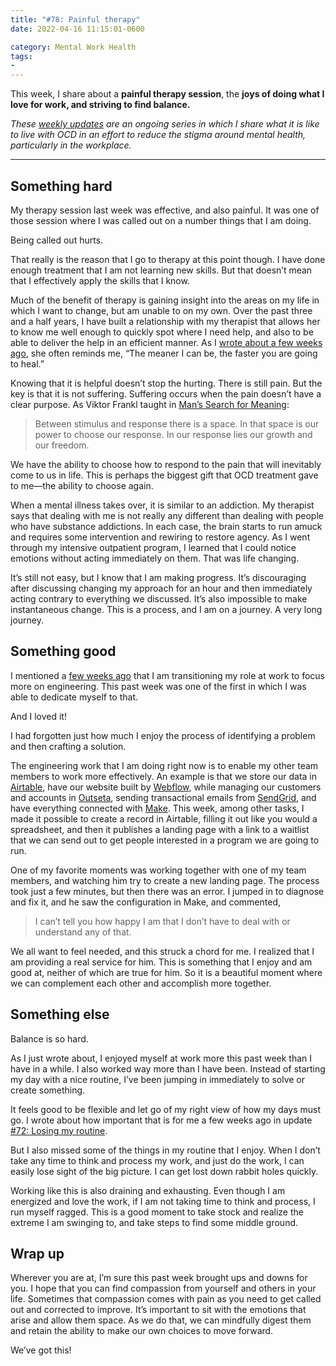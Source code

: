 ```yaml
---
title: "#78: Painful therapy"
date: 2022-04-16 11:15:01-0600

category: Mental Work Health
tags:
- 
---
```


This week, I share about a **painful therapy session**, the **joys of doing what I love for work, and striving to find balance.**

_These [weekly updates](https://bennorris.org/tags/weekly-update/) are an ongoing series in which I share what it is like to live with OCD in an effort to reduce the stigma around mental health, particularly in the workplace._

***


## Something hard

My therapy session last week was effective, and also painful. It was one of those session where I was called out on a number things that I am doing.

Being called out hurts.

That really is the reason that I go to therapy at this point though. I have done enough treatment that I am not learning new skills. But that doesn’t mean that I effectively apply the skills that I know.

Much of the benefit of therapy is gaining insight into the areas on my life in which I want to change, but am unable to on my own. Over the past three and a half years, I have built a relationship with my therapist that allows her to know me well enough to quickly spot where I need help, and also to be able to deliver the help in an efficient manner. As I [wrote about a few weeks ago](https://bennorris.org/2022/03/05/spiraling-about-spiraling), she often reminds me, “The meaner I can be, the faster you are going to heal.”

Knowing that it is helpful doesn’t stop the hurting. There is still pain. But the key is that it is not suffering. Suffering occurs when the pain doesn’t have a clear purpose. As Viktor Frankl taught in [Man’s Search for Meaning](https://en.wikipedia.org/wiki/Man%27s_Search_for_Meaning):

> Between stimulus and response there is a space. In that space is our power to choose our response. In our response lies our growth and our freedom.

We have the ability to choose how to respond to the pain that will inevitably come to us in life. This is perhaps the biggest gift that OCD treatment gave to me—the ability to choose again.

When a mental illness takes over, it is similar to an addiction. My therapist says that dealing with me is not really any different than dealing with people who have substance addictions. In each case, the brain starts to run amuck and requires some intervention and rewiring to restore agency. As I went through my intensive outpatient program, I learned that I could notice emotions without acting immediately on them. That was life changing.

It’s still not easy, but I know that I am making progress. It’s discouraging after discussing changing my approach for an hour and then immediately acting contrary to everything we discussed. It’s also impossible to make instantaneous change. This is a process, and I am on a journey. A very long journey.


## Something good

I mentioned a [few weeks ago](https://bennorris.org/2022/03/26/playing-first-base) that I am transitioning my role at work to focus more on engineering. This past week was one of the first in which I was able to dedicate myself to that.

And I loved it!

I had forgotten just how much I enjoy the process of identifying a problem and then crafting a solution.

The engineering work that I am doing right now is to enable my other team members to work more effectively. An example is that we store our data in [Airtable](https://airtable.com/invite/r/wlImDzJx), have our website built by [Webflow](https://webflow.com), while managing our customers and accounts in [Outseta](https://www.outseta.com), sending transactional emails from [SendGrid](https://sendgrid.com), and have everything connected with [Make](https://www.make.com/en/register?pc=bennorris). This week, among other tasks, I made it possible to create a record in Airtable, filling it out like you would a spreadsheet, and then it publishes a landing page with a link to a waitlist that we can send out to get people interested in a program we are going to run.

One of my favorite moments was working together with one of my team members, and watching him try to create a new landing page. The process took just a few minutes, but then there was an error. I jumped in to diagnose and fix it, and he saw the configuration in Make, and commented,

> I can’t tell you how happy I am that I don’t have to deal with or understand any of that.

We all want to feel needed, and this struck a chord for me. I realized that I am providing a real service for him. This is something that I enjoy and am good at, neither of which are true for him. So it is a beautiful moment where we can complement each other and accomplish more together.


## Something else

Balance is so hard.

As I just wrote about, I enjoyed myself at work more this past week than I have in a while. I also worked way more than I have been. Instead of starting my day with a nice routine, I’ve been jumping in immediately to solve or create something.

It feels good to be flexible and let go of my right view of how my days must go. I wrote about how important that is for me a few weeks ago in update [#72: Losing my routine](https://bennorris.org/2022/03/12/losing-my-routine).

But I also missed some of the things in my routine that I enjoy. When I don’t take any time to think and process my work, and just do the work, I can easily lose sight of the big picture. I can get lost down rabbit holes quickly.

Working like this is also draining and exhausting. Even though I am energized and love the work, if I am not taking time to think and process, I run myself ragged. This is a good moment to take stock and realize the extreme I am swinging to, and take steps to find some middle ground.


## Wrap up

Wherever you are at, I’m sure this past week brought ups and downs for you. I hope that you can find compassion from yourself and others in your life. Sometimes that compassion comes with pain as you need to get called out and corrected to improve. It’s important to sit with the emotions that arise and allow them space. As we do that, we can mindfully digest them and retain the ability to make our own choices to move forward.

We’ve got this!
